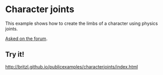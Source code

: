 # Character joints

This example shows how to create the limbs of a character using physics joints.

[Asked on the forum](https://forum.defold.com/t/using-joints-in-my-player-collection/72594/1). 

## Try it!
http://britzl.github.io/publicexamples/characterjoints/index.html